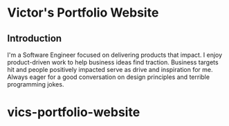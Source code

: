 # Victor's Portfolio Website

## Introduction

I'm a Software Engineer focused on delivering products that impact. I enjoy product-driven work to help business ideas find traction. Business targets hit and people positively impacted serve as drive and inspiration for me. Always eager for a good conversation on design principles and terrible programming jokes.
# vics-portfolio-website
